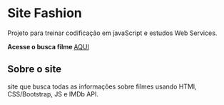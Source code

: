 # Site Fashion 
Projeto para treinar codificação em javaScript e estudos Web Services.


<Strong>
Acesse o busca filme
</strong>
<a href="https://eubrenobrito.github.io/site-busca-filmes-HTML-JS/" target="_blank"> AQUI </a>


## Sobre o site
site que busca todas as informações sobre filmes usando HTMl, CSS/Bootstrap, JS e IMDb API.
